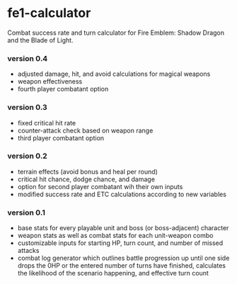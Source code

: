 # fe1-calculator
Combat success rate and turn calculator for Fire Emblem: Shadow Dragon and the Blade of Light.  
### version 0.4
- adjusted damage, hit, and avoid calculations for magical weapons
- weapon effectiveness
- fourth player combatant option
### version 0.3 
- fixed critical hit rate
- counter-attack check based on weapon range
- third player combatant option
### version 0.2 
- terrain effects (avoid bonus and heal per round)
- critical hit chance, dodge chance, and damage
- option for second player combatant wih their own inputs
- modified success rate and ETC calculations according to new variables
### version 0.1   
- base stats for every playable unit and boss (or boss-adjacent) character
- weapon stats as well as combat stats for each unit-weapon combo
- customizable inputs for starting HP, turn count, and number of missed attacks
- combat log generator which outlines battle progression up until one side drops the 0HP or the entered number of turns have finished, calculates the likelihood of the scenario happening, and effective turn count
